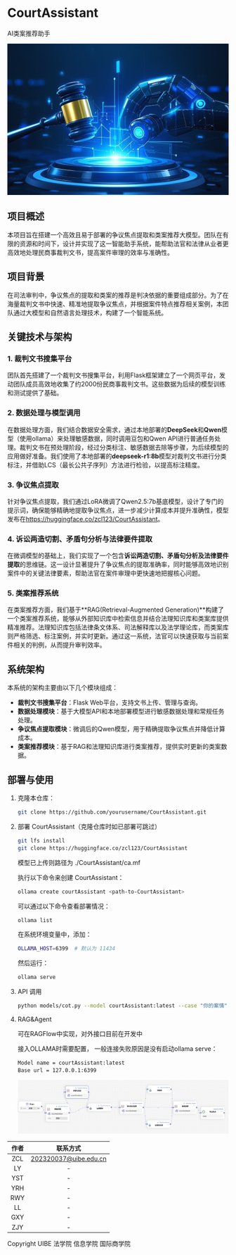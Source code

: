 # CourtAssistant
AI类案推荐助手

![CourtAssistant](pics/bg.png)

## 项目概述
本项目旨在搭建一个高效且易于部署的争议焦点提取和类案推荐大模型。团队在有限的资源和时间下，设计并实现了这一智能助手系统，能帮助法官和法律从业者更高效地处理民商事裁判文书，提高案件审理的效率与准确性。

## 项目背景
在司法审判中，争议焦点的提取和类案的推荐是判决依据的重要组成部分。为了在海量裁判文书中快速、精准地提取争议焦点，并根据案件特点推荐相关案例，本团队通过大模型和自然语言处理技术，构建了一个智能系统。

## 关键技术与架构

### 1. 裁判文书搜集平台
团队首先搭建了一个裁判文书搜集平台，利用Flask框架建立了一个网页平台，发动团队成员高效地收集了约2000份民商事裁判文书。这些数据为后续的模型训练和测试提供了基础。

### 2. 数据处理与模型调用
在数据处理方面，我们结合数据安全需求，通过本地部署的**DeepSeek**和**Qwen**模型（使用ollama）来处理敏感数据，同时调用豆包和Qwen API进行普通任务处理。裁判文书在预处理阶段，经过分类标注、敏感数据去除等步骤，为后续模型的应用做好准备。我们使用了本地部署的**deepseek-r1:8b**模型对裁判文书进行分类标注，并借助LCS（最长公共子序列）方法进行检验，以提高标注精度。

### 3. 争议焦点提取
针对争议焦点提取，我们通过LoRA微调了Qwen2.5:7b基底模型，设计了专门的提示词，确保能够精确地提取争议焦点，进一步减少计算成本并提升准确性，模型发布在<link>https://huggingface.co/zcl123/CourtAssistant</link>。

### 4. 诉讼两造切割、矛盾句分析与法律要件提取
在微调模型的基础上，我们实现了一个包含**诉讼两造切割、矛盾句分析及法律要件提取**的思维链。这一设计显著提升了争议焦点的提取准确率，同时能够高效地识别案件中的关键法律要素，帮助法官在案件审理中更快速地把握核心问题。

### 5. 类案推荐系统
在类案推荐方面，我们基于**RAG(Retrieval-Augmented Generation)**构建了一个类案推荐系统，能够从外部知识库中检索信息并结合法理知识库和类案库提供精准推荐。法理知识库包括法律条文体系、司法解释库以及法学理论库，而类案库则严格筛选、标注案例，并实时更新。通过这一系统，法官可以快速获取与当前案件相关的判例，从而提升审判效率。

## 系统架构
本系统的架构主要由以下几个模块组成：

- **裁判文书搜集平台**：Flask Web平台，支持文书上传、管理与查询。
- **数据处理模块**：基于大模型API和本地部署模型进行敏感数据处理和常规任务处理。
- **争议焦点提取模块**：微调后的Qwen模型，用于精确提取争议焦点并降低计算成本。
- **类案推荐模块**：基于RAG和法理知识库进行类案推荐，提供实时更新的类案数据。
  
## 部署与使用

1. 克隆本仓库：
   ```bash
   git clone https://github.com/yourusername/CourtAssistant.git
   ```

2. 部署 CourtAssistant（克隆仓库时如已部署可跳过）
   ```bash
   git lfs install
   git clone https://huggingface.co/zcl123/CourtAssistant
   ```

   模型已上传则路径为 ./CourtAssistant/ca.mf

   执行以下命令来创建 CourtAssistant：

   ```bash
   ollama create courtAssistant <path-to-CourtAssistant>
   ```

   可以通过以下命令查看部署情况：

   ```bash
   ollama list
   ```

   在系统环境变量中，添加：

   ```bash
   OLLAMA_HOST=6399  # 默认为 11434
   ```

   然后运行：

   ```bash
   ollama serve
   ```

3. API 调用

   ```bash
   python models/cot.py --model courtAssistant:latest --case "你的案情"
   ```

4. RAG&Agent

   可在RAGFlow中实现，对外接口目前在开发中

   接入OLLAMA时需要配置， 一般连接失败原因是没有启动ollama serve：

   ```bash
   Model name = courtAssistant:latest
   Base url = 127.0.0.1:6399
   ```
   
   ![AGENT](pics/agt.png)

| 作者   | 联系方式              |
|:--------:|:----------------------:|
| ZCL  | 202320037@uibe.edu.cn |
| LY  | -  |
| YST  | -  |
| YRH  | -  |
| RWY  | -  |
| LL  | -  |
| GXY  | -  |
| ZJY  | -  |
Copyright UIBE 法学院 信息学院 国际商学院

